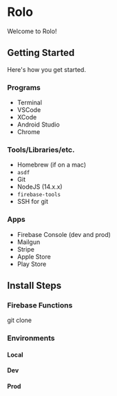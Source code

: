 # Rolo

Welcome to Rolo!

## Getting Started

Here's how you get started.

### Programs

- Terminal 
- VSCode
- XCode
- Android Studio
- Chrome

### Tools/Libraries/etc.

- Homebrew (if on a mac)
- `asdf`
- Git
- NodeJS (14.x.x)
- `firebase-tools`
- SSH for git

### Apps

- Firebase Console (dev and prod)
- Mailgun
- Stripe
- Apple Store
- Play Store

## Install Steps

### Firebase Functions

git clone 

### Environments

#### Local

#### Dev

#### Prod

